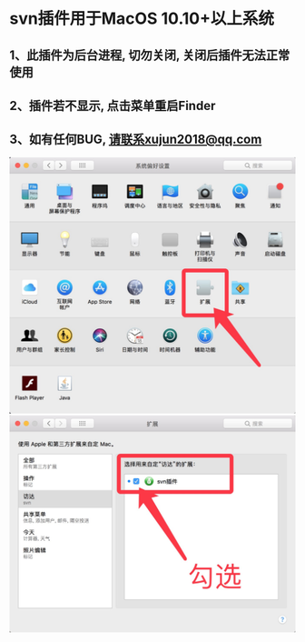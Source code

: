 # svn插件用于MacOS 10.10+以上系统

## 1、此插件为后台进程, 切勿关闭, 关闭后插件无法正常使用
## 2、插件若不显示, 点击菜单重启Finder
## 3、如有任何BUG, 请联系xujun2018@qq.com


<img src="1.png"/>
<img src="2.png"/>
